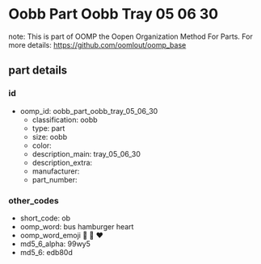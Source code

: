 # Oobb Part Oobb Tray 05 06 30  

note: This is part of OOMP the Oopen Organization Method For Parts. For more details: https://github.com/oomlout/oomp_base

##  part details





### id
* oomp_id: oobb_part_oobb_tray_05_06_30
  * classification: oobb
  * type: part
  * size: oobb
  * color: 
  * description_main: tray_05_06_30
  * description_extra: 
  * manufacturer: 
  * part_number: 

### other_codes
* short_code: ob
* oomp_word: bus hamburger heart
* oomp_word_emoji :bus: :hamburger: :heart:
* md5_6_alpha: 99wy5
* md5_6: edb80d